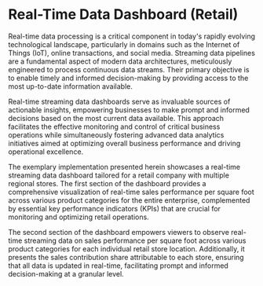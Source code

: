 # Real-Time Data Dashboard (Retail)

Real-time data processing is a critical component in today's rapidly evolving technological landscape, particularly in domains such as the Internet of Things (IoT), online transactions, and social media. Streaming data pipelines are a fundamental aspect of modern data architectures, meticulously engineered to process continuous data streams. Their primary objective is to enable timely and informed decision-making by providing access to the most up-to-date information available.

Real-time streaming data dashboards serve as invaluable sources of actionable insights, empowering businesses to make prompt and informed decisions based on the most current data available. This approach facilitates the effective monitoring and control of critical business operations while simultaneously fostering advanced data analytics initiatives aimed at optimizing overall business performance and driving operational excellence.

The exemplary implementation presented herein showcases a real-time streaming data dashboard tailored for a retail company with multiple regional stores. The first section of the dashboard provides a comprehensive visualization of real-time sales performance per square foot across various product categories for the entire enterprise, complemented by essential key performance indicators (KPIs) that are crucial for monitoring and optimizing retail operations.

The second section of the dashboard empowers viewers to observe real-time streaming data on sales performance per square foot across various product categories for each individual retail store location. Additionally, it presents the sales contribution share attributable to each store, ensuring that all data is updated in real-time, facilitating prompt and informed decision-making at a granular level.
